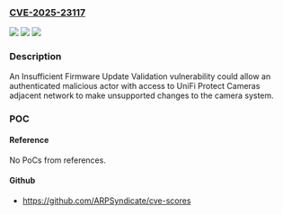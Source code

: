 ### [CVE-2025-23117](https://cve.mitre.org/cgi-bin/cvename.cgi?name=CVE-2025-23117)
![](https://img.shields.io/static/v1?label=Product&message=UniFi%20Protect%20Cameras&color=blue)
![](https://img.shields.io/static/v1?label=Version&message=4.74.106%3C%204.74.106%20&color=brighgreen)
![](https://img.shields.io/static/v1?label=Vulnerability&message=n%2Fa&color=brighgreen)

### Description

An Insufficient Firmware Update Validation vulnerability could allow an authenticated malicious actor with access to UniFi Protect Cameras adjacent network to make unsupported changes to the camera system.

### POC

#### Reference
No PoCs from references.

#### Github
- https://github.com/ARPSyndicate/cve-scores

